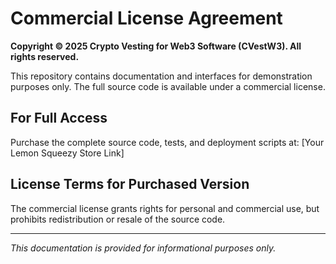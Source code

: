 # Commercial License Agreement

**Copyright © 2025 Crypto Vesting for Web3 Software (CVestW3). All rights reserved.**

This repository contains documentation and interfaces for demonstration purposes only. The full source code is available under a commercial license.

## For Full Access
Purchase the complete source code, tests, and deployment scripts at:
[Your Lemon Squeezy Store Link]

## License Terms for Purchased Version
The commercial license grants rights for personal and commercial use, but prohibits redistribution or resale of the source code.

---
*This documentation is provided for informational purposes only.*